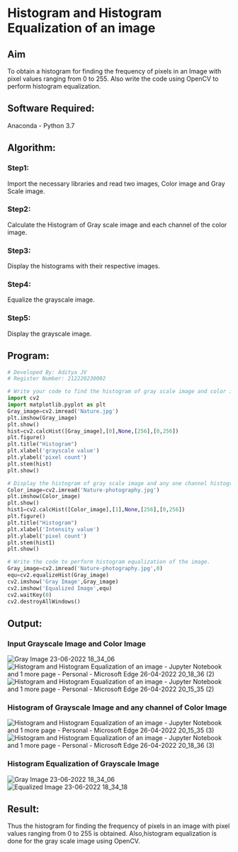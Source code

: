 # Histogram and Histogram Equalization of an image
## Aim
To obtain a histogram for finding the frequency of pixels in an Image with pixel values ranging from 0 to 255. Also write the code using OpenCV to perform histogram equalization.
## Software Required:
Anaconda - Python 3.7
## Algorithm:
### Step1:
Import the necessary libraries and read two images, Color image and Gray Scale image.
### Step2:
Calculate the Histogram of Gray scale image and each channel of the color image.
### Step3:
Display the histograms with their respective images.
### Step4:
Equalize the grayscale image.
### Step5:
Display the grayscale image.
## Program:
```python
# Developed By: Aditya JV
# Register Number: 212220230002

# Write your code to find the histogram of gray scale image and color image channels.
import cv2
import matplotlib.pyplot as plt
Gray_image=cv2.imread('Nature.jpg')
plt.imshow(Gray_image)
plt.show()
hist=cv2.calcHist([Gray_image],[0],None,[256],[0,256])
plt.figure()
plt.title("Histogram")
plt.xlabel('grayscale value')
plt.ylabel('pixel count')
plt.stem(hist)
plt.show()

# Display the histogram of gray scale image and any one channel histogram from color image
Color_image=cv2.imread('Nature-photography.jpg')
plt.imshow(Color_image)
plt.show()
hist1=cv2.calcHist([Color_image],[1],None,[256],[0,256])
plt.figure()
plt.title("Histogram")
plt.xlabel('Intensity value')
plt.ylabel('pixel count')
plt.stem(hist1)
plt.show()

# Write the code to perform histogram equalization of the image. 
Gray_image=cv2.imread('Nature-photography.jpg',0)
equ=cv2.equalizeHist(Gray_image)
cv2.imshow('Gray Image',Gray_image)
cv2.imshow('Equalized Image',equ)
cv2.waitKey(0)
cv2.destroyAllWindows()
```
## Output:
### Input Grayscale Image and Color Image
![Gray Image 23-06-2022 18_34_06](https://user-images.githubusercontent.com/75235386/175305694-7f92a2d8-1e1d-4fc2-bce9-af01cd6e9f1a.png)
![Histogram and Histogram Equalization of an image - Jupyter Notebook and 1 more page - Personal - Microsoft​ Edge 26-04-2022 20_18_36 (2)](https://user-images.githubusercontent.com/75235386/165332006-503c8527-8def-470a-a748-1b65f502b062.png)
![Histogram and Histogram Equalization of an image - Jupyter Notebook and 1 more page - Personal - Microsoft​ Edge 26-04-2022 20_15_35 (2)](https://user-images.githubusercontent.com/75235386/165332069-e310c086-922c-482a-9c6f-599bf617b8b4.png)
### Histogram of Grayscale Image and any channel of Color Image
![Histogram and Histogram Equalization of an image - Jupyter Notebook and 1 more page - Personal - Microsoft​ Edge 26-04-2022 20_15_35 (3)](https://user-images.githubusercontent.com/75235386/165332796-50b37dc4-2c57-48d6-af03-ba04da471eda.png)
![Histogram and Histogram Equalization of an image - Jupyter Notebook and 1 more page - Personal - Microsoft​ Edge 26-04-2022 20_18_36 (3)](https://user-images.githubusercontent.com/75235386/165332840-d6c8eefd-9b57-4f24-bf43-b92e288173b0.png)
### Histogram Equalization of Grayscale Image
![Gray Image 23-06-2022 18_34_06](https://user-images.githubusercontent.com/75235386/175305952-20bc232f-50de-4fd0-883a-27bf6768b298.png)
![Equalized Image 23-06-2022 18_34_18](https://user-images.githubusercontent.com/75235386/175306371-eb90d055-87f6-4fb8-85b0-f74efc1e3402.png)
## Result: 
Thus the histogram for finding the frequency of pixels in an image with pixel values ranging from 0 to 255 is obtained. Also,histogram equalization is done for the gray scale image using OpenCV.
